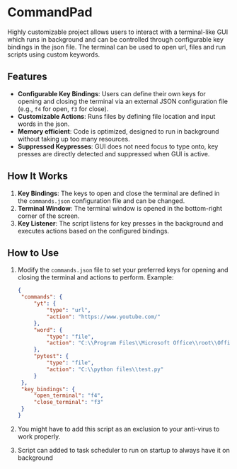 # CommandPad

Highly customizable project allows users to interact with a terminal-like GUI which runs in background and can be controlled through configurable key bindings in the json file. The terminal can be used to open url, files and run scripts using custom keywords.

## Features
- **Configurable Key Bindings**: Users can define their own keys for opening and closing the terminal via an external JSON configuration file (e.g., `f4` for open, `f3` for close).
- **Customizable Actions**: Runs files by defining file location and input words in the json.
- **Memory efficient**: Code is optimized, designed to run in background without taking up too many resources.
- **Suppressed Keypresses**: GUI does not need focus to type onto, key presses are directly detected and suppressed when GUI is active.

## How It Works
1. **Key Bindings**: The keys to open and close the terminal are defined in the `commands.json` configuration file and can be changed.
2. **Terminal Window**: The terminal window is opened in the bottom-right corner of the screen.
3. **Key Listener**: The script listens for key presses in the background and executes actions based on the configured bindings.

## How to Use
1. Modify the `commands.json` file to set your preferred keys for opening and closing the terminal and actions to perform. Example:

      ```json
   {
       "commands": {
           "yt": {
               "type": "url",
               "action": "https://www.youtube.com/"
           },
           "word": {
               "type": "file",
               "action": "C:\\Program Files\\Microsoft Office\\root\\Office16\\WINWORD.EXE"
           },
           "pytest": {
               "type": "file",
               "action": "C:\\python files\\test.py"
           }
       },
       "key_bindings": {
           "open_terminal": "f4",
           "close_terminal": "f3"
       }
   }
2. You might have to add this script as an exclusion to your anti-virus to work properly.
3. Script can added to task scheduler to run on startup to always have it on background
